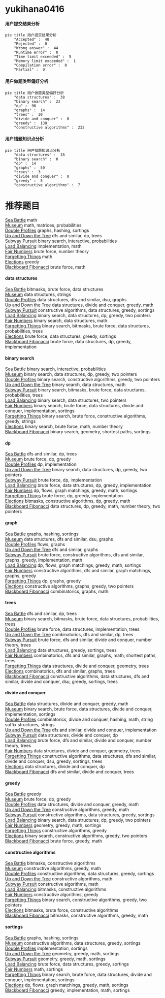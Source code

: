 # yukihana0416
<!-- tabs:start -->
#### **用户提交结果分析**

```mermaid
pie title 用户提交结果分析
    "Accepted" :  48
    "Rejected" :  0
    "Wrong answer" :  44
    "Runtime error" :  0
    "Time limit exceeded" :  5
    "Memory limit exceeded" :  1
    "Compilation error" :  0
    "Partial" :  0
```
#### **用户做题类型偏好分析**

```mermaid
pie title 用户做题类型偏好分析
    "data structures" :  38
    "binary search" :  23
    "dp" :  96
    "graphs" :  14
    "trees" :  30
    "divide and conquer" :  0
    "greedy" :  138
    "constructive algorithms" :  232
```
#### **用户错题知识点分析**

```mermaid
pie title 用户错题知识点分析
    "data structures" :  18
    "binary search" :  0
    "dp" :  14
    "graphs" :  50
    "trees" :  3
    "divide and conquer" :  0
    "greedy" :  5
    "constructive algorithms" :  7
```
<!-- tabs:end -->
# 推荐题目
[Sea Battle](https://codeforces.com/contest/738/problem/D)		math		  
[Museum](http://codeforces.com/problemset/problem/113/D)		math,
                        matrices,
                        probabilities		  
[Double Profiles](http://codeforces.com/problemset/problem/154/C)		graphs,
                        hashing,
                        sortings		  
[Up and Down the Tree](http://codeforces.com/problemset/problem/1065/F)		dfs and similar,
                        dp,
                        trees		  
[Subway Pursuit](http://codeforces.com/problemset/problem/1039/B)		binary search,
                        interactive,
                        probabilities		  
[Load Balancing](http://codeforces.com/problemset/problem/609/C)		implementation,
                        math		  
[Fair Numbers](https://codeforces.com/contest/1465/problem/B)		brute force,
                        number theory		  
[Forgetting Things](https://codeforces.com/contest/1247/problem/A)		math		  
[Elections](http://codeforces.com/problemset/problem/1267/E)		greedy		  
[Blackboard Fibonacci](https://codeforces.com/contest/218/problem/D)		brute force,
                        math		  
<!-- tabs:start -->
#### **data structures**
[Sea Battle](http://codeforces.com/problemset/problem/1017/D)		bitmasks,
                        brute force,
                        data structures		  
[Museum](http://codeforces.com/problemset/problem/899/F)		data structures,
                        strings		  
[Double Profiles](http://codeforces.com/problemset/problem/920/E)		data structures,
                        dfs and similar,
                        dsu,
                        graphs		  
[Up and Down the Tree](http://codeforces.com/problemset/problem/1100/F)		data structures,
                        divide and conquer,
                        greedy,
                        math		  
[Subway Pursuit](http://codeforces.com/problemset/problem/1426/D)		constructive algorithms,
                        data structures,
                        greedy,
                        sortings		  
[Load Balancing](http://codeforces.com/problemset/problem/1492/C)		binary search,
                        data structures,
                        dp,
                        greedy,
                        two pointers		  
[Fair Numbers](http://codeforces.com/problemset/problem/1490/G)		binary search,
                        data structures,
                        math		  
[Forgetting Things](http://codeforces.com/problemset/problem/1479/D)		binary search,
                        bitmasks,
                        brute force,
                        data structures,
                        probabilities,
                        trees		  
[Elections](http://codeforces.com/problemset/problem/1497/A)		brute force,
                        data structures,
                        greedy,
                        sortings		  
[Blackboard Fibonacci](http://codeforces.com/problemset/problem/1491/C)		brute force,
                        data structures,
                        dp,
                        greedy,
                        implementation		  
#### **binary search**
[Sea Battle](http://codeforces.com/problemset/problem/1039/B)		binary search,
                        interactive,
                        probabilities		  
[Museum](http://codeforces.com/problemset/problem/1492/C)		binary search,
                        data structures,
                        dp,
                        greedy,
                        two pointers		  
[Double Profiles](http://codeforces.com/problemset/problem/1463/D)		binary search,
                        constructive algorithms,
                        greedy,
                        two pointers		  
[Up and Down the Tree](http://codeforces.com/problemset/problem/1490/G)		binary search,
                        data structures,
                        math		  
[Subway Pursuit](http://codeforces.com/problemset/problem/1479/D)		binary search,
                        bitmasks,
                        brute force,
                        data structures,
                        probabilities,
                        trees		  
[Load Balancing](http://codeforces.com/problemset/problem/1436/E)		binary search,
                        data structures,
                        two pointers		  
[Fair Numbers](http://codeforces.com/problemset/problem/1461/D)		binary search,
                        brute force,
                        data structures,
                        divide and conquer,
                        implementation,
                        sortings		  
[Forgetting Things](http://codeforces.com/problemset/problem/1493/C)		binary search,
                        brute force,
                        constructive algorithms,
                        greedy,
                        strings		  
[Elections](http://codeforces.com/problemset/problem/1487/D)		binary search,
                        brute force,
                        math,
                        number theory		  
[Blackboard Fibonacci](http://codeforces.com/problemset/problem/1486/B)		binary search,
                        geometry,
                        shortest paths,
                        sortings		  
#### **dp**
[Sea Battle](http://codeforces.com/problemset/problem/1065/F)		dfs and similar,
                        dp,
                        trees		  
[Museum](http://codeforces.com/problemset/problem/662/E)		brute force,
                        dp,
                        greedy		  
[Double Profiles](http://codeforces.com/problemset/problem/234/C)		dp,
                        implementation		  
[Up and Down the Tree](http://codeforces.com/problemset/problem/1492/C)		binary search,
                        data structures,
                        dp,
                        greedy,
                        two pointers		  
[Subway Pursuit](https://codeforces.com/contest/1457/problem/C)		brute force,
                        dp,
                        implementation		  
[Load Balancing](http://codeforces.com/problemset/problem/1491/C)		brute force,
                        data structures,
                        dp,
                        greedy,
                        implementation		  
[Fair Numbers](http://codeforces.com/problemset/problem/1437/C)		dp,
                        flows,
                        graph matchings,
                        greedy,
                        math,
                        sortings		  
[Forgetting Things](http://codeforces.com/problemset/problem/1499/B)		brute force,
                        dp,
                        greedy,
                        implementation		  
[Elections](http://codeforces.com/problemset/problem/1491/D)		bitmasks,
                        constructive algorithms,
                        dp,
                        greedy,
                        math		  
[Blackboard Fibonacci](http://codeforces.com/problemset/problem/1497/E1)		data structures,
                        dp,
                        greedy,
                        math,
                        number theory,
                        two pointers		  
#### **graph**
[Sea Battle](http://codeforces.com/problemset/problem/154/C)		graphs,
                        hashing,
                        sortings		  
[Museum](http://codeforces.com/problemset/problem/920/E)		data structures,
                        dfs and similar,
                        dsu,
                        graphs		  
[Double Profiles](http://codeforces.com/problemset/problem/1383/F)		flows,
                        graphs		  
[Up and Down the Tree](http://codeforces.com/problemset/problem/117/C)		dfs and similar,
                        graphs		  
[Subway Pursuit](http://codeforces.com/problemset/problem/1487/C)		brute force,
                        constructive algorithms,
                        dfs and similar,
                        graphs,
                        greedy,
                        implementation,
                        math		  
[Load Balancing](http://codeforces.com/problemset/problem/1437/C)		dp,
                        flows,
                        graph matchings,
                        greedy,
                        math,
                        sortings		  
[Fair Numbers](http://codeforces.com/problemset/problem/1470/D)		constructive algorithms,
                        dfs and similar,
                        graph matchings,
                        graphs,
                        greedy		  
[Forgetting Things](http://codeforces.com/problemset/problem/1476/C)		dp,
                        graphs,
                        greedy		  
[Elections](http://codeforces.com/problemset/problem/1304/D)		constructive algorithms,
                        graphs,
                        greedy,
                        two pointers		  
[Blackboard Fibonacci](http://codeforces.com/problemset/problem/1475/C)		combinatorics,
                        graphs,
                        math		  
#### **trees**
[Sea Battle](http://codeforces.com/problemset/problem/1065/F)		dfs and similar,
                        dp,
                        trees		  
[Museum](http://codeforces.com/problemset/problem/1479/D)		binary search,
                        bitmasks,
                        brute force,
                        data structures,
                        probabilities,
                        trees		  
[Double Profiles](http://codeforces.com/problemset/problem/1511/C)		brute force,
                        data structures,
                        implementation,
                        trees		  
[Up and Down the Tree](http://codeforces.com/problemset/problem/1499/F)		combinatorics,
                        dfs and similar,
                        dp,
                        trees		  
[Subway Pursuit](http://codeforces.com/problemset/problem/1491/E)		brute force,
                        dfs and similar,
                        divide and conquer,
                        number theory,
                        trees		  
[Load Balancing](http://codeforces.com/problemset/problem/1466/D)		data structures,
                        greedy,
                        sortings,
                        trees		  
[Fair Numbers](http://codeforces.com/problemset/problem/1495/D)		combinatorics,
                        dfs and similar,
                        graphs,
                        math,
                        shortest paths,
                        trees		  
[Forgetting Things](http://codeforces.com/problemset/problem/1303/G)		data structures,
                        divide and conquer,
                        geometry,
                        trees		  
[Elections](http://codeforces.com/problemset/problem/1454/E)		combinatorics,
                        dfs and similar,
                        graphs,
                        trees		  
[Blackboard Fibonacci](http://codeforces.com/problemset/problem/1494/D)		constructive algorithms,
                        data structures,
                        dfs and similar,
                        divide and conquer,
                        dsu,
                        greedy,
                        sortings,
                        trees		  
#### **divide and conquer**
[Sea Battle](http://codeforces.com/problemset/problem/1100/F)		data structures,
                        divide and conquer,
                        greedy,
                        math		  
[Museum](http://codeforces.com/problemset/problem/1461/D)		binary search,
                        brute force,
                        data structures,
                        divide and conquer,
                        implementation,
                        sortings		  
[Double Profiles](http://codeforces.com/problemset/problem/1466/G)		combinatorics,
                        divide and conquer,
                        hashing,
                        math,
                        string suffix structures,
                        strings		  
[Up and Down the Tree](http://codeforces.com/problemset/problem/1490/D)		dfs and similar,
                        divide and conquer,
                        implementation		  
[Subway Pursuit](https://codeforces.com/contest/1483/problem/C)		data structures,
                        divide and conquer,
                        dp		  
[Load Balancing](http://codeforces.com/problemset/problem/1491/E)		brute force,
                        dfs and similar,
                        divide and conquer,
                        number theory,
                        trees		  
[Fair Numbers](http://codeforces.com/problemset/problem/1303/G)		data structures,
                        divide and conquer,
                        geometry,
                        trees		  
[Forgetting Things](http://codeforces.com/problemset/problem/1494/D)		constructive algorithms,
                        data structures,
                        dfs and similar,
                        divide and conquer,
                        dsu,
                        greedy,
                        sortings,
                        trees		  
[Elections](http://codeforces.com/problemset/problem/1482/E)		data structures,
                        divide and conquer,
                        dp		  
[Blackboard Fibonacci](http://codeforces.com/problemset/problem/566/C)		dfs and similar,
                        divide and conquer,
                        trees		  
#### **greedy**
[Sea Battle](http://codeforces.com/problemset/problem/1267/E)		greedy		  
[Museum](http://codeforces.com/problemset/problem/662/E)		brute force,
                        dp,
                        greedy		  
[Double Profiles](http://codeforces.com/problemset/problem/1100/F)		data structures,
                        divide and conquer,
                        greedy,
                        math		  
[Up and Down the Tree](http://codeforces.com/problemset/problem/266/C)		constructive algorithms,
                        greedy,
                        math		  
[Subway Pursuit](http://codeforces.com/problemset/problem/1426/D)		constructive algorithms,
                        data structures,
                        greedy,
                        sortings		  
[Load Balancing](http://codeforces.com/problemset/problem/1492/C)		binary search,
                        data structures,
                        dp,
                        greedy,
                        two pointers		  
[Fair Numbers](https://codeforces.com/contest/1496/problem/C)		geometry,
                        greedy,
                        math,
                        sortings		  
[Forgetting Things](http://codeforces.com/problemset/problem/1493/A)		constructive algorithms,
                        greedy		  
[Elections](http://codeforces.com/problemset/problem/1463/D)		binary search,
                        constructive algorithms,
                        greedy,
                        two pointers		  
[Blackboard Fibonacci](http://codeforces.com/problemset/problem/1462/C)		brute force,
                        greedy,
                        math		  
#### **constructive algorithms**
[Sea Battle](https://codeforces.com/contest/1480/problem/E)		bitmasks,
                        constructive algorithms		  
[Museum](http://codeforces.com/problemset/problem/266/C)		constructive algorithms,
                        greedy,
                        math		  
[Double Profiles](http://codeforces.com/problemset/problem/1426/D)		constructive algorithms,
                        data structures,
                        greedy,
                        sortings		  
[Up and Down the Tree](http://codeforces.com/problemset/problem/1450/C1)		constructive algorithms,
                        math		  
[Subway Pursuit](http://codeforces.com/problemset/problem/1337/A)		constructive algorithms,
                        math		  
[Load Balancing](http://codeforces.com/problemset/problem/1148/F)		bitmasks,
                        constructive algorithms		  
[Fair Numbers](http://codeforces.com/problemset/problem/1493/A)		constructive algorithms,
                        greedy		  
[Forgetting Things](http://codeforces.com/problemset/problem/1463/D)		binary search,
                        constructive algorithms,
                        greedy,
                        two pointers		  
[Elections](https://codeforces.com/contest/1456/problem/B)		bitmasks,
                        brute force,
                        constructive algorithms		  
[Blackboard Fibonacci](http://codeforces.com/problemset/problem/1492/D)		bitmasks,
                        constructive algorithms,
                        greedy,
                        math		  
#### **sortings**
[Sea Battle](http://codeforces.com/problemset/problem/154/C)		graphs,
                        hashing,
                        sortings		  
[Museum](http://codeforces.com/problemset/problem/1426/D)		constructive algorithms,
                        data structures,
                        greedy,
                        sortings		  
[Double Profiles](http://codeforces.com/problemset/problem/1487/A)		implementation,
                        sortings		  
[Up and Down the Tree](https://codeforces.com/contest/1496/problem/C)		geometry,
                        greedy,
                        math,
                        sortings		  
[Subway Pursuit](http://codeforces.com/problemset/problem/1495/A)		geometry,
                        greedy,
                        math,
                        sortings		  
[Load Balancing](http://codeforces.com/problemset/problem/1497/A)		brute force,
                        data structures,
                        greedy,
                        sortings		  
[Fair Numbers](http://codeforces.com/problemset/problem/1427/A)		math,
                        sortings		  
[Forgetting Things](http://codeforces.com/problemset/problem/1461/D)		binary search,
                        brute force,
                        data structures,
                        divide and conquer,
                        implementation,
                        sortings		  
[Elections](http://codeforces.com/problemset/problem/1437/C)		dp,
                        flows,
                        graph matchings,
                        greedy,
                        math,
                        sortings		  
[Blackboard Fibonacci](http://codeforces.com/problemset/problem/1473/A)		greedy,
                        implementation,
                        math,
                        sortings		  
<!-- tabs:end -->
